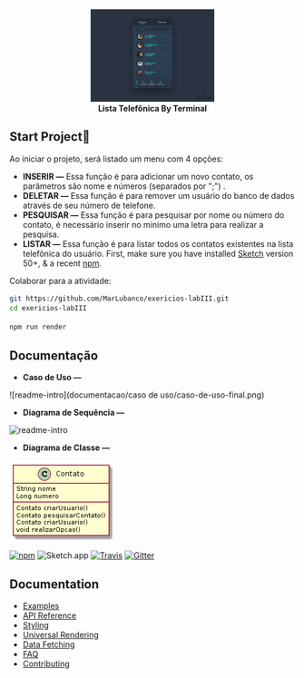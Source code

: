 
<div align="center">
      <img alt="react-sketchapp" src="contacts_ui_design-.png" style="max-height:163px; width:100; height: auto; max-width:100%" />
</div>

<div align="center">
  <strong>Lista Telefônica By Terminal</strong>
</div>

## Start Project🏃‍

Ao iniciar o projeto, será listado um menu com 4 opções:
- **INSERIR —** Essa função é para adicionar um novo contato, os parâmetros são nome e números (separados por ";") .
-  **DELETAR —** Essa função é para remover um usuário do banco de dados através de seu número de telefone.
- **PESQUISAR —** Essa função é para pesquisar por nome ou número do contato, é necessário inserir no minimo uma letra para realizar a pesquisa. 
- **LISTAR —** Essa função é para listar todos os contatos existentes na lista telefônica do usuário. 
First, make sure you have installed [Sketch](http://sketchapp.com) version 50+, & a recent [npm](https://nodejs.org/en/download/).

Colaborar para a atividade:

```bash
git https://github.com/MarLubanco/exericios-labIII.git
cd exericios-labIII

npm run render
```

## Documentação
- **Caso de Uso —** 

![readme-intro](documentacao/caso de uso/caso-de-uso-final.png)

- **Diagrama de Sequência —** 

![readme-intro](C:\Users\labinfo\IdeaProjects\untitled\documentacao\diagrama-sequencia\diagrama-sequencia-final.png)

- **Diagrama de Classe —** 

![readme-intro](documentacao/diagrama-classe/diagrama-classe-final.png)

[![npm](https://img.shields.io/npm/v/react-sketchapp.svg)](https://www.npmjs.com/package/react-sketchapp) ![Sketch.app](https://img.shields.io/badge/Sketch.app-43--50-brightgreen.svg) [![Travis](https://img.shields.io/travis/rust-lang/rust.svg)](https://travis-ci.org/airbnb/react-sketchapp) [![Gitter](https://img.shields.io/gitter/room/nwjs/nw.js.svg)](https://gitter.im/react-sketchapp/Lobby)

## Documentation

- [Examples](http://airbnb.io/react-sketchapp/docs/examples.html)
- [API Reference](http://airbnb.io/react-sketchapp/docs/API.html)
- [Styling](http://airbnb.io/react-sketchapp/docs/styling.html)
- [Universal Rendering](http://airbnb.io/react-sketchapp/docs/guides/universal-rendering.html)
- [Data Fetching](http://airbnb.io/react-sketchapp/docs/guides/data-fetching.html)
- [FAQ](http://airbnb.io/react-sketchapp/docs/FAQ.html)
- [Contributing](http://airbnb.io/react-sketchapp/CONTRIBUTING.html)
